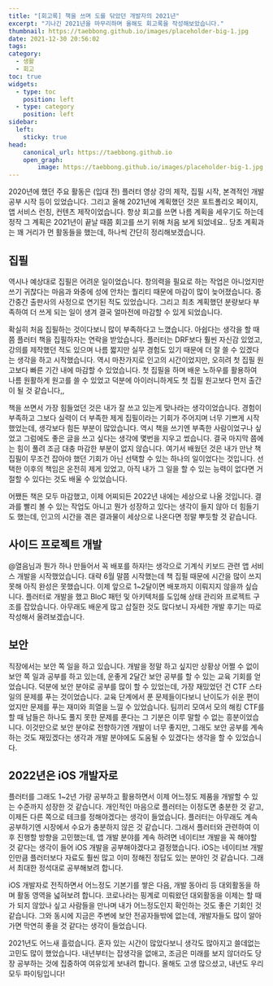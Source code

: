 ```yaml
---
title: "[회고록] 책을 쓰며 도를 닦았던 개발자의 2021년"
excerpt: "기나긴 2021년을 마무리하며 올해도 회고록을 작성해보았습니다."
thumbnail: https://taebbong.github.io/images/placeholder-big-1.jpg 
date: 2021-12-30 20:56:02
tags:
category:
  - 생활
  - 회고
toc: true
widgets:
  - type: toc
    position: left
  - type: category
    position: left
sidebar:
  left:
    sticky: true
head:
    canonical_url: https://taebbong.github.io
    open_graph:
        image: https://taebbong.github.io/images/placeholder-big-1.jpg
---
```


2020년에 했던 주요 활동은 (입대 전) 플러터 영상 강의 제작, 집필 시작, 본격적인 개발 공부 시작 등이 있었습니다. 그리고 올해 2021년에 계획했던 것은 포트폴리오 페이지, 앱 서비스 런칭, 컨텐츠 제작이었습니다. 항상 회고를 쓰면 나름 계획을 세우기도 하는데 정작 그 계획은 2021년이 끝날 때쯤 회고를 쓰기 위해 처음 보게 되었네요.. 당초 계획과는 꽤 거리가 먼 활동들을 했는데, 하나씩 간단히 정리해보겠습니다.

## 집필

역시나 예상대로 집필은 어려운 일이었습니다. 창의력을 필요로 하는 작업은 아니었지만 쓰기 귀찮다는 마음과 와중에 성에 안차는 퀄리티 때문에 마감이 많이 늦어졌습니다. 중간중간 출판사의 사정으로 연기된 적도 있었습니다. 그리고 최초 계획했던 분량보다 부족하여 더 쓰게 되는 일이 생겨 결국 얼마전에 마감할 수 있게 되었습니다.

확실히 처음 집필하는 것이다보니 많이 부족하다고 느꼈습니다. 아쉽다는 생각을 할 때쯤 플러터 책을 집필하자는 연락을 받았습니다. 플러터는 DRF보다 훨씬 자신감 있었고, 강의를 제작했던 적도 있으며 나름 짧지만 실무 경험도 있기 때문에 더 잘 쓸 수 있겠다는 생각을 하고 시작했습니다. 역시 마찬가지로 인고의 시간이었지만, 오히려 첫 집필 원고보다 빠른 기간 내에 마감할 수 있었습니다. 첫 집필을 하며 배운 노하우를 활용하여 나름 원활하게 원고를 쓸 수 있었고 덕분에 아이러니하게도 첫 집필 원고보다 먼저 출간이 될 것 같습니다,,

책을 쓰면서 가장 힘들었던 것은 내가 잘 쓰고 있는게 맞나라는 생각이었습니다. 경험이 부족하고 그보다 실력이 더 부족한 제게 집필이라는 기회가 주어지며 너무 기쁘게 시작했었는데, 생각보다 힘든 부분이 많았습니다. 역시 책을 쓰기엔 부족한 사람이었구나 싶었고 그럼에도 좋은 글을 쓰고 싶다는 생각에 몇번을 지우고 썼습니다. 결국 마지막 쯤에는 힘이 풀려 조금 대충 마감한 부분이 없지 않습니다. 여기서 배웠던 것은 내가 만난 책 집필이 무조건 잡아야 했던 기회가 아닌 선택할 수 있는 하나의 일이었다는 것입니다. 선택한 이후의 책임은 온전히 제게 있었고, 아직 내가 그 일을 할 수 있는 능력이 없다면 거절할 수 있다는 것도 배울 수 있었습니다.

어쨌든 책은 모두 마감했고, 이제 어찌되든 2022년 내에는 세상으로 나올 것입니다. 결과를 빨리 볼 수 있는 작업도 아니고 뭔가 성장하고 있다는 생각이 들지 않아 더 힘들기도 했는데, 인고의 시간을 겪은 결과물이 세상으로 나온다면 정말 뿌듯할 것 같습니다.

## 사이드 프로젝트 개발

@열음님과 뭔가 하나 만들어서 꼭 배포를 하자!는 생각으로 기계식 키보드 관련 앱 서비스 개발을 시작했었습니다. 대략 6월 말쯤 시작했는데 책 집필 때문에 시간을 많이 쓰지 못해 아직 완성은 못했습니다. 이제 앞으로 1~2달이면 배포까지 이뤄지지 않을까 싶습니다. 플러터로 개발을 했고 BloC 패턴 및 아키텍처를 도입해 상태 관리와 프로젝트 구조를 잡았습니다. 아무래도 배운게 많고 삽질한 것도 많다보니 자세한 개발 후기는 따로 작성해서 올려보겠습니다.

## 보안

직장에서는 보안 쪽 일을 하고 있습니다. 개발을 정말 하고 싶지만 상황상 어쩔 수 없이 보안 쪽 일과 공부를 하고 있는데, 운좋게 2달간 보안 공부를 할 수 있는 교육 기회를 얻었습니다. 덕분에 보안 분야로 공부를 많이 할 수 있었는데, 가장 재밌었던 건 CTF 스타일의 문제를 푸는 것이었습니다. 교육 단계에서 푼 문제들이다보니 난이도가 쉬운 편이었지만 문제를 푸는 재미와 희열을 느낄 수 있었습니다. 팀끼리 모여서 모의 해킹 CTF를 할 때 남들은 하나도 풀지 못한 문제를 푼다는 그 기분은 이루 말할 수 없는 흥분이었습니다. 이것만으로 보안 분야로 전향하기엔 개발이 너무 좋지만, 그래도 보안 공부를 계속하는 것도 재밌겠다는 생각과 개발 분야에도 도움될 수 있겠다는 생각을 할 수 있었습니다.

## 2022년은 iOS 개발자로

플러터를 그래도 1~2년 가량 공부하고 활용하면서 이제 어느정도 제품을 개발할 수 있는 수준까지 성장한 것 같습니다. 개인적인 마음으로 플러터는 이정도면 충분한 것 같고, 이제든 다른 쪽으로 테크를 정해야겠다는 생각이 들었습니다. 플러터는 아무래도 계속 공부하기엔 시장에서 수요가 충분하지 않은 것 같습니다. 그래서 플러터와 관련하여 이후 진행할 방향을 고민했는데, 앱 개발 분야를 계속 하려면 네이티브 개발을 꼭 해야할 것 같다는 생각이 들어 iOS 개발을 공부해야겠다고 결정했습니다. iOS는 네이티브 개발인만큼 플러터보다 자료도 훨씬 많고 이미 정해진 정답도 있는 분야인 것 같습니다. 그래서 최대한 정석대로 공부해보려 합니다.

iOS 개발자로 전직하면서 어느정도 기본기를 쌓은 다음, 개발 동아리 등 대외활동을 하며 활동 영역을 넓혀보려 합니다. 코로나라는 핑계로 미뤄왔던 대외활동을 이제는 할 때가 되지 않았나 싶고 사람들을 만나며 내가 어느정도인지 확인하는 것도 좋은 기회인 것 같습니다. 그와 동시에 지금은 주변에 보안 전공자들밖에 없는데, 개발자들도 많이 알아가면 막연히 좋을 것 같다는 생각이 들었습니다.

2021년도 어느새 흘렀습니다. 혼자 있는 시간이 많았다보니 생각도 많아지고 쓸데없는 고민도 많이 했었습니다. 내년부터는 잡생각을 없애고, 조금은 미래를 보지 않더라도 당장 공부하는 것에 집중하여 여유있게 보내려 합니다. 올해도 고생 많으셨고, 내년도 우리 모두 파이팅입니다!
